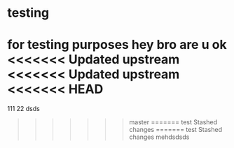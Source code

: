 # testing
for testing purposes
hey bro are u ok
<<<<<<< Updated upstream
<<<<<<< Updated upstream
<<<<<<< HEAD
=======
111
22
dsds
>>>>>>> master
=======
test
>>>>>>> Stashed changes
=======
test
>>>>>>> Stashed changes
mehdsdsds
